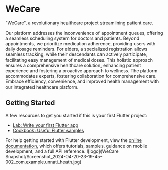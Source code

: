 # WeCare

"WeCare", a revolutionary healthcare project streamlining patient care.

Our platform addresses the inconvenience of appointment queues, offering a seamless scheduling system for doctors and patients. Beyond appointments, we prioritize medication adherence, providing users with daily dosage reminders. For elders, a specialized registration allows seamless tracking, while their descendants can actively participate, facilitating easy management of medical doses.
This holistic approach ensures a comprehensive healthcare solution, enhancing patient experience and fostering a proactive approach to wellness. The platform accommodates experts, fostering collaboration for comprehensive care. Embrace efficiency, convenience, and improved health management with our integrated healthcare platform.

## Getting Started
A few resources to get you started if this is your first Flutter project:

- [Lab: Write your first Flutter app](https://docs.flutter.dev/get-started/codelab)
- [Cookbook: Useful Flutter samples](https://docs.flutter.dev/cookbook)

For help getting started with Flutter development, view the
[online documentation](https://docs.flutter.dev/), which offers tutorials,
samples, guidance on mobile development, and a full API reference.
![logo](WeCare Snapshot/Screenshot_2024-04-20-23-19-45-002_com.example.unnati_heath.jpg)
